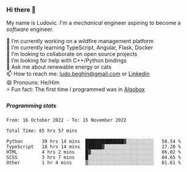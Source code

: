### Hi there 👋

My name is Ludovic. I'm a *mechanical* engineer aspiring to become a *software* engineer.

 🔭 I’m currently working on a wildfire management platform<br/>
 🌱 I’m currently learning TypeScript, Angular, Flask, Docker<br/>
 👯 I’m looking to collaborate on open source projects<br/>
 🤔 I’m looking for help with C++/Python bindings<br/>
 💬 Ask me about renewable energy or cats<br/>
 📫 How to reach me: ludo.beghin@gmail.com or [Linkedin](https://www.linkedin.com/in/ludovic-beghin/)<br/>
 😄 Pronouns: He/Him<br/>
 ⚡ Fun fact: The first time I programmed was in [Algobox](https://fr.wikipedia.org/wiki/Algobox)<br/>

##### Programming stats
<!--START_SECTION:waka-->

```text
From: 16 October 2022 - To: 15 November 2022

Total Time: 65 hrs 57 mins

Python       39 hrs 14 mins  ██████████████▓░░░░░░░░░░   58.54 %
TypeScript   18 hrs 14 mins  ██████▓░░░░░░░░░░░░░░░░░░   27.20 %
HTML         4 hrs 2 mins    █▓░░░░░░░░░░░░░░░░░░░░░░░   06.02 %
SCSS         3 hrs 7 mins    █░░░░░░░░░░░░░░░░░░░░░░░░   04.65 %
Other        1 hr 4 mins     ▒░░░░░░░░░░░░░░░░░░░░░░░░   01.61 %
```

<!--END_SECTION:waka-->
